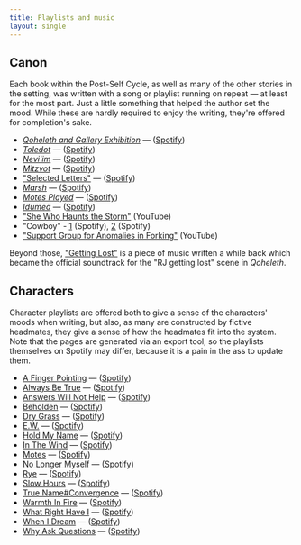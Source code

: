```yaml
---
title: Playlists and music
layout: single
---
```


## Canon

Each book within the Post-Self Cycle, as well as many of the other stories in the setting, was written with a song or playlist running on repeat — at least for the most part. Just a little something that helped the author set the mood. While these are hardly required to enjoy the writing, they're offered for completion's sake.
* [*Qoheleth and Gallery Exhibition*](qoheleth) — ([Spotify](https://open.spotify.com/playlist/5zRXvPUVxSuGjpzVu4N2Qw?si=8e5bdf5d974a4487))
* [*Toledot*](toledot) — ([Spotify](https://open.spotify.com/playlist/0irVoAkYEVR7LBrI9M1q5Z?si=1525f4d1b2c24195))
* [*Nevi'im*](neviim) — ([Spotify](https://open.spotify.com/playlist/5WqgcXtf6aIElLvwUskvAH?si=b6c7f22427044416))
* [*Mitzvot*](mitzvot) — ([Spotify](https://open.spotify.com/playlist/57ltPyWR4rRB65MHabWxVA?si=af174d0a468442e5))
* ["Selected Letters"](selected-letters) — ([Spotify](https://open.spotify.com/playlist/1QvvLpL09kGQMZnTstUD4f?si=b7637a76d39d43f7))
* [*Marsh*](marsh) — ([Spotify](https://open.spotify.com/playlist/37NQwp1zOcjN7eANsbFwuz?si=2cfac81bc27f4ed9))
* [*Motes Played*](motes-played) — ([Spotify](https://open.spotify.com/playlist/4zq0qWWk8VwNZj4YUePKBU?si=6ef6afd07b8942a9))
* [*Idumea*]() — ([Spotify]())
* ["She Who Haunts the Storm"](https://www.youtube.com/watch?v=1lTYPvArbGo) (YouTube)
* "Cowboy" - [1](https://open.spotify.com/track/62qiyZxpfg6wEIV6S5PE9y?si=1a6179b30b064d5a) (Spotify), [2](https://open.spotify.com/track/0HoaLXRp7jJtdQFunUyUGc?si=9ee056fef66e491c) (Spotify)
* ["Support Group for Anomalies in Forking"](https://youtu.be/J0taTmgq3qw) (YouTube)

Beyond those, ["Getting Lost"](/getting-lost.mp3) is a piece of music written a while back which became the official soundtrack for the "RJ getting lost" scene in *Qoheleth*.

## Characters

Character playlists are offered both to give a sense of the characters' moods when writing, but also, as many are constructed by fictive headmates, they give a sense of how the headmates fit into the system. Note that the pages are generated via an export tool, so the playlists themselves on Spotify may differ, because it is a pain in the ass to update them.


* [A Finger Pointing](characters/a-finger-pointing) — ([Spotify](https://open.spotify.com/playlist/2QYpTCKwIgEsKdS2inwa40?si=2b6332ae2b5e456c))
* [Always Be True](characters/always-be-true) — ([Spotify](https://open.spotify.com/playlist/6sZjQCew4KWDr2A5WH8GqY?si=e75f6ea9164a453f))
* [Answers Will Not Help](characters/answers-will-not-help) — ([Spotify](https://open.spotify.com/playlist/0FzQ5SfYOAT9lnc25j59pA?si=5e8ca90ca46549fb))
* [Beholden](characters/beholden) — ([Spotify](https://open.spotify.com/playlist/4Ss7qZaqKcHMKIyW6BDIOJ?si=2113e9d0038d4d54))
* [Dry Grass](characters/dry-grass) — ([Spotify](https://open.spotify.com/playlist/50CL0FiPgekXLmL8482CNY?si=438bc6db1d0a4467))
* [E.W.](characters/e.w.) — ([Spotify](https://open.spotify.com/playlist/1miAzrALWxOkGThXRWdcJv?si=d13cb68e2ca04e18))
* [Hold My Name](characters/hold-my-name) — ([Spotify](https://open.spotify.com/playlist/2ZmEkZn2i29GB2UVUpyPJX?si=dae11a8656db4781))
* [In The Wind](characters/in-the-wind) — ([Spotify](https://open.spotify.com/playlist/3sFDlp0ag3MoNCwOtcgcql?si=487ae4616df34b60))
* [Motes](characters/motes) — ([Spotify](https://open.spotify.com/playlist/4am3VwkPeIoEisnZmlxRdy?si=11e2607918b24ff4))
* [No Longer Myself](characters/no-longer-myself) — ([Spotify](https://open.spotify.com/playlist/6deOHtEuROJ1KnWgz8F6qG?si=98647eb0c17d43a0))
* [Rye](characters/rye) — ([Spotify](https://open.spotify.com/playlist/0dMbsWYzA6ikZzrE4KUxEs?si=db907bf4a3034fc6))
* [Slow Hours](characters/slow-hours) — ([Spotify](https://open.spotify.com/playlist/4TQnMa1oCg4IZahkgE5xPz?si=36349bd5ec1b4cdf))
* [True Name#Convergence](characters/true-name-tagged-convergence) — ([Spotify](https://open.spotify.com/playlist/1HbG94v5v1bTbhxvhwWpzK?si=bead9b526ef34afa))
* [Warmth In Fire](characters/warmth-in-fire) — ([Spotify](https://open.spotify.com/playlist/0ibAeEhpT8z72TjY09b8E7?si=5680a91de60743fe))
* [What Right Have I](characters/what-right-have-i) — ([Spotify](https://open.spotify.com/playlist/6PDUAk3udMZhPAWZXYRcfe?si=4ae948eeb7e946bb))
* [When I Dream](characters/when-i-dream) — ([Spotify](https://open.spotify.com/playlist/6CaNEK3PFX0Yf13eU8eeBA?si=5e8ca36318894ff0))
* [Why Ask Questions](characters/why-ask-questions) — ([Spotify](https://open.spotify.com/playlist/57rJvNrpPa3cdvP7uCHO3T?si=97c23893c9e74584))

